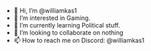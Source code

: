 - 👋 Hi, I’m @williamkas1
- 👀 I’m interested in Gaming.
- 🌱 I’m currently learning Political stuff.
- 💞️ I’m looking to collaborate on nothing
- 📫 How to reach me on Discord: @williamkas1
